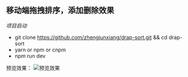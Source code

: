 ## 移动端拖拽排序，添加删除效果

*项目启动*
- git clone https://github.com/zhengjunxiang/drap-sort.git && cd drap-sort
- yarn or npm or cnpm
- npm run dev

预览效果：
![预览效果](https://github.com/zhengjunxiang/drap-sort/imgs/demo.gif)
